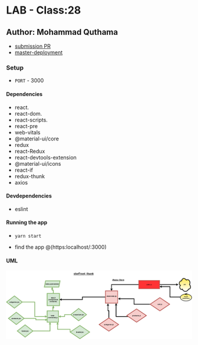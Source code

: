 # LAB - Class:28

## Author: Mohammad Quthama

- [submission PR](https://github.com/mohammad-qethama/storefront/pull/3)
- [master-deployment](https://frosty-heisenberg-98720d.netlify.app/)

### Setup

- `PORT` - 3000

#### Dependencies

- react.
- react-dom.
- react-scripts.
- react-pre
- web-vitals
- @material-ui/core
- redux 
- react-Redux
- react-devtools-extension
- @material-ui/icons
- react-if
- redux-thunk
- axios

#### Devdependencies

- eslint

#### Running the app

- `yarn start`

- find the app @(https:localhost/:3000)

#### UML

![UML Diagram](we.jpg)

